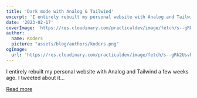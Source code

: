 ```yaml
---
title: 'Dark mode with Analog & Tailwind'
excerpt: 'I entirely rebuilt my personal website with Analog and Tailwind a few weeks ago. I tweeted about it...'
date: '2023-02-17'
coverImage: 'https://res.cloudinary.com/practicaldev/image/fetch/s--gRk2Usvh--/c_imagga_scale,f_auto,fl_progressive,h_420,q_auto,w_1000/https://dev-to-uploads.s3.amazonaws.com/uploads/articles/hw2qr2zn41y6bjhh2s64.jpg'
author:
  name: Koders
  picture: "assets/blog/authors/koders.png"
ogImage:
  url: 'https://res.cloudinary.com/practicaldev/image/fetch/s--gRk2Usvh--/c_imagga_scale,f_auto,fl_progressive,h_420,q_auto,w_1000/https://dev-to-uploads.s3.amazonaws.com/uploads/articles/hw2qr2zn41y6bjhh2s64.jpg'
---
```


I entirely rebuilt my personal website with Analog and Tailwind a few weeks ago. I tweeted about it...

[Read more](https://dev.to/this-is-angular/dark-mode-with-analog-tailwind-4049)
